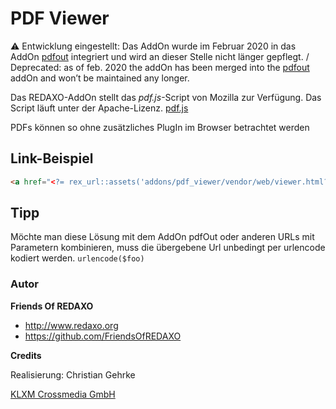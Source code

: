 # PDF Viewer

⚠️ Entwicklung eingestellt: Das AddOn wurde im Februar 2020 in das AddOn [pdfout](https://github.com/FriendsOfREDAXO/pdfout) integriert und wird an dieser Stelle nicht länger gepflegt. / Deprecated: as of feb. 2020 the addOn has been merged into the [pdfout](https://github.com/FriendsOfREDAXO/pdfout) addOn and won’t be maintained any longer.

Das REDAXO-AddOn stellt das *pdf.js*-Script von Mozilla zur Verfügung. 
Das Script läuft unter der Apache-Lizenz. [pdf.js](https://github.com/mozilla/pdf.js)

PDFs können so ohne zusätzliches PlugIn im Browser betrachtet werden

## Link-Beispiel

```html
<a href="<?= rex_url::assets('addons/pdf_viewer/vendor/web/viewer.html?file=/media/deinePDFdatei.pdf') ?>">Link</a> 
```

## Tipp
Möchte man diese Lösung mit dem AddOn pdfOut oder anderen URLs mit Parametern kombinieren, muss die übergebene Url unbedingt per urlencode kodiert werden. `urlencode($foo)`

### Autor

**Friends Of REDAXO**

* http://www.redaxo.org
* https://github.com/FriendsOfREDAXO


**Credits**

Realisierung: Christian Gehrke

[KLXM Crossmedia GmbH](https://klxm.de)

